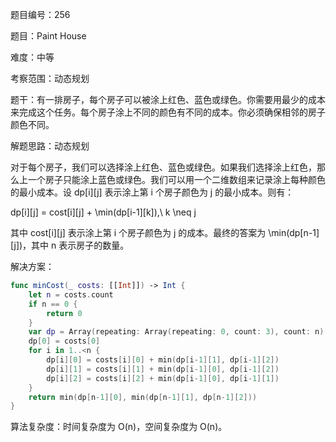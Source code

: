 题目编号：256

题目：Paint House

难度：中等

考察范围：动态规划

题干：有一排房子，每个房子可以被涂上红色、蓝色或绿色。你需要用最少的成本来完成这个任务。每个房子涂上不同的颜色有不同的成本。你必须确保相邻的房子颜色不同。

解题思路：动态规划

对于每个房子，我们可以选择涂上红色、蓝色或绿色。如果我们选择涂上红色，那么上一个房子只能涂上蓝色或绿色。我们可以用一个二维数组来记录涂上每种颜色的最小成本。设 dp[i][j] 表示涂上第 i 个房子颜色为 j 的最小成本。则有：


dp[i][j] = cost[i][j] + \min(dp[i-1][k]),\ k \neq j


其中 cost[i][j] 表示涂上第 i 个房子颜色为 j 的成本。最终的答案为 \min(dp[n-1][j])，其中 n 表示房子的数量。

解决方案：

```swift
func minCost(_ costs: [[Int]]) -> Int {
    let n = costs.count
    if n == 0 {
        return 0
    }
    var dp = Array(repeating: Array(repeating: 0, count: 3), count: n)
    dp[0] = costs[0]
    for i in 1..<n {
        dp[i][0] = costs[i][0] + min(dp[i-1][1], dp[i-1][2])
        dp[i][1] = costs[i][1] + min(dp[i-1][0], dp[i-1][2])
        dp[i][2] = costs[i][2] + min(dp[i-1][0], dp[i-1][1])
    }
    return min(dp[n-1][0], min(dp[n-1][1], dp[n-1][2]))
}
```

算法复杂度：时间复杂度为 O(n)，空间复杂度为 O(n)。